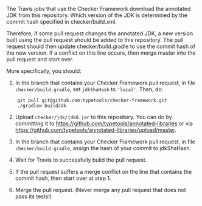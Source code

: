 The Travis jobs that use the Checker Framework download the annotated JDK from
this repository. Which version of the JDK is determined by the commit hash
specified in checker/build.xml.

Therefore, if some pull request changes the annotated JDK, a new version built
using the pull request should be added to this repository.  The pull request
should then update checker/build.gradle to use the commit hash of the new version.
If a conflict on this line occurs, then merge master into the pull request and
start over.

More specifically, you should:

1. In the branch that contains your Checker Framework pull request,
in file `checker/build.gradle`, set `jdkShaHash` to `'local'`.
Then, do:
````
    git pull git@github.com:typetools/checker-framework.git
    ./gradlew buildJdk
````

2. Upload `checker/jdk/jdk8.jar` to this repository.  You can do by committing it to
https://github.com/typetools/annotated-libraries or via
https://github.com/typetools/annotated-libraries/upload/master.

3. In the branch that contains your Checker Framework pull request,
in file `checker/build.gradle`, assign the hash of your commit to jdkShaHash.

4. Wait for Travis to successfully build the pull request.

5. If the pull request suffers a merge conflict on the line that contains
the commit hash, then start over at step 1.

6. Merge the pull request.  (Never merge any pull request that does not
pass its tests!)

